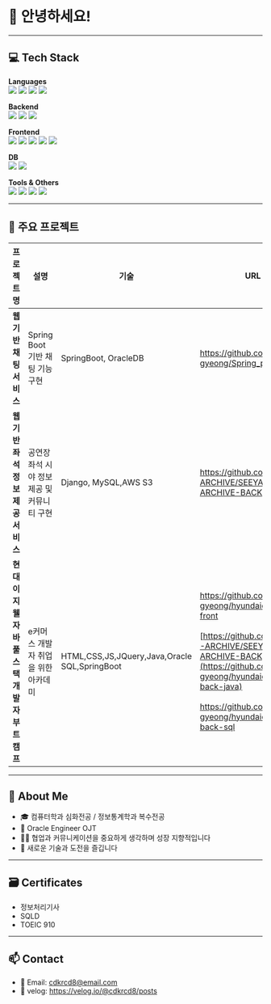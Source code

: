 # 👋 안녕하세요!
---

## 💻 Tech Stack

**Languages**  
<img src="https://img.shields.io/badge/C-A8B9CC?style=flat&logo=c&logoColor=black"/>
<img src="https://img.shields.io/badge/Java-007396?style=flat&logo=java&logoColor=white"/>
<img src="https://img.shields.io/badge/Python-3776AB?style=flat&logo=python&logoColor=white"/>
<img src="https://img.shields.io/badge/javascript-F7DF1E?style=flat&logo=javascript&logoColor=black"/>

**Backend**  
<img src="https://img.shields.io/badge/Django-092E20?style=flat&logo=django&logoColor=white"/>
<img src="https://img.shields.io/badge/spring-6DB33F?style=flat&logo=spring&logoColor=white"/>
<img src="https://img.shields.io/badge/SpringBoot-6DB33F?style=flat&logo=springboot&logoColor=white"/>

**Frontend**  
<img src="https://img.shields.io/badge/html5-E34F26?style=flat&logo=html5&logoColor=white"/>
<img src="https://img.shields.io/badge/css-1572B6?style=flat&logo=css3&logoColor=white"/>
<img src="https://img.shields.io/badge/jquery-0769AD?style=flat&logo=jquery&logoColor=white"/>
<img src="https://img.shields.io/badge/React-61DAFB?style=flat&logo=react&logoColor=black"/>
<img src="https://img.shields.io/badge/bootstrap-7952B3?style=flat&logo=bootstrap&logoColor=white"/>

**DB** <br>
<img src="https://img.shields.io/badge/oracle-F80000?style=flat&logo=oracle&logoColor=white"/>
<img src="https://img.shields.io/badge/mysql-4479A1?style=flat&logo=mysql&logoColor=white"/>

**Tools & Others**  
<img src="https://img.shields.io/badge/Git-F05032?style=flat&logo=git&logoColor=white"/>
<img src="https://img.shields.io/badge/GitHub-181717?style=flat&logo=github&logoColor=white"/>
<img src="https://img.shields.io/badge/Linux-FCC624?style=flat&logo=linux&logoColor=black"/>
<img src="https://img.shields.io/badge/Notion-000000?style=flat&logo=notion&logoColor=white"/>

---

## 📂 주요 프로젝트

| 프로젝트명 | 설명 | 기술 | URL|기타|
|------------|------|------|------|------|
| **웹 기반 채팅 서비스** | Spring Boot 기반 채팅 기능 구현 | SpringBoot, OracleDB | https://github.com/Hyo-gyeong/Spring_personal_pj|  |
| **웹 기반 좌석 정보 제공 서비스** | 공연장 좌석 시야 정보 제공 및 커뮤니티 구현 | Django, MySQL,AWS S3 |https://github.com/SEEYA-ARCHIVE/SEEYA-ARCHIVE-BACK|  |
| **현대이지웰 자바 풀스택 개발자 부트캠프** | e커머스 개발자 취업을 위한 아카데미 | HTML,CSS,JS,JQuery,Java,Oracle SQL,SpringBoot |https://github.com/Hyo-gyeong/hyundaiezwel-front <br><br> [https://github.com/SEEYA-ARCHIVE/SEEYA-ARCHIVE-BACK](https://github.com/Hyo-gyeong/hyundaiezwel-back-java) <br><br> https://github.com/Hyo-gyeong/hyundaiezwel-back-sql |진행중 (25.8 ~ 25.12)|


---

## 🧠 About Me

- 🎓 컴퓨터학과 심화전공 / 정보통계학과 복수전공  
- 🧩 Oracle Engineer OJT
- 🧑‍💻 협업과 커뮤니케이션을 중요하게 생각하며 성장 지향적입니다  
- 💬 새로운 기술과 도전을 즐깁니다  
---

## 🗃️ Certificates
- 정보처리기사
- SQLD
- TOEIC 910
---

## 📫 Contact

- 📧 Email: cdkrcd8@email.com  
- 📝 velog: https://velog.io/@cdkrcd8/posts
